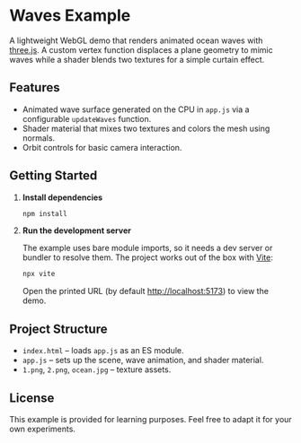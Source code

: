 # Waves Example

A lightweight WebGL demo that renders animated ocean waves with [three.js](https://threejs.org/). A custom vertex function displaces a plane geometry to mimic waves while a shader blends two textures for a simple curtain effect.

## Features

- Animated wave surface generated on the CPU in `app.js` via a configurable `updateWaves` function.
- Shader material that mixes two textures and colors the mesh using normals.
- Orbit controls for basic camera interaction.

## Getting Started

1. **Install dependencies**

   ```bash
   npm install
   ```

2. **Run the development server**

   The example uses bare module imports, so it needs a dev server or bundler to resolve them. The project works out of the box with [Vite](https://vitejs.dev/):

   ```bash
   npx vite
   ```

   Open the printed URL (by default [http://localhost:5173](http://localhost:5173)) to view the demo.

## Project Structure

- `index.html` – loads `app.js` as an ES module.
- `app.js` – sets up the scene, wave animation, and shader material.
- `1.png`, `2.png`, `ocean.jpg` – texture assets.

## License

This example is provided for learning purposes. Feel free to adapt it for your own experiments.
